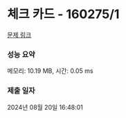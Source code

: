 # 체크 카드 - 160275/1 

[문제 링크](https://level.goorm.io/exam/160275/%EC%B2%B4%ED%81%AC-%EC%B9%B4%EB%93%9C/quiz/1) 

### 성능 요약

메모리: 10.19 MB, 시간: 0.05 ms

### 제출 일자

2024년 08월 20일 16:48:01


